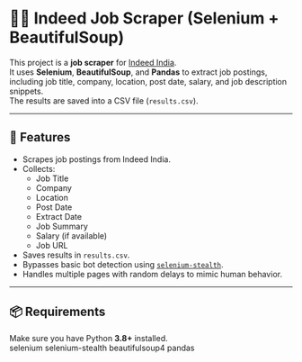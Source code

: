 # 🕵️‍♂️ Indeed Job Scraper (Selenium + BeautifulSoup)

This project is a **job scraper** for [Indeed India](https://in.indeed.com/).  
It uses **Selenium**, **BeautifulSoup**, and **Pandas** to extract job postings, including job title, company, location, post date, salary, and job description snippets.  
The results are saved into a CSV file (`results.csv`).

---

## 🚀 Features
- Scrapes job postings from Indeed India.
- Collects:
  - Job Title
  - Company
  - Location
  - Post Date
  - Extract Date
  - Job Summary
  - Salary (if available)
  - Job URL
- Saves results in `results.csv`.
- Bypasses basic bot detection using [`selenium-stealth`](https://pypi.org/project/selenium-stealth/).
- Handles multiple pages with random delays to mimic human behavior.

---

## 📦 Requirements

Make sure you have Python **3.8+** installed.  
selenium
selenium-stealth
beautifulsoup4
pandas
